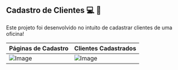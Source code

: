 ## Cadastro de Clientes 💻 📱

Este projeto foi desenvolvido no intuito de cadastrar clientes de uma oficina!

| Páginas de Cadastro | Clientes Cadastrados |
|--------|--------|
| ![Image](https://github.com/user-attachments/assets/fc896000-e7d5-4185-96c2-93e96103326c) | ![Image](https://github.com/user-attachments/assets/c4c7d37d-9326-43a3-9826-9ea21905d14c) | \









